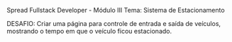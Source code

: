 Spread Fullstack Developer - Módulo III
Tema: Sistema de Estacionamento

DESAFIO: 
Criar uma página para controle de entrada e saída de veículos, mostrando o tempo em que o veículo ficou estacionado.
